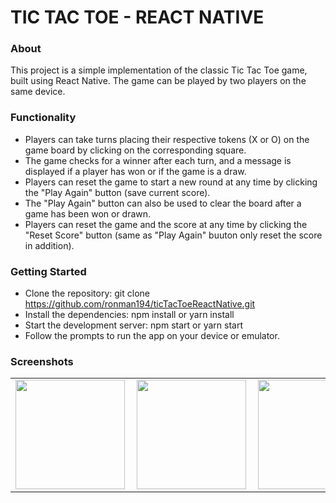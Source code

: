 # TIC TAC TOE - REACT NATIVE

### About 
 This project is a simple implementation of the classic Tic Tac Toe game, built using React Native. The game can be played by two players on the same device.
 
### Functionality 

- Players can take turns placing their respective tokens (X or O) on the game board by clicking on the corresponding square.
- The game checks for a winner after each turn, and a message is displayed if a player has won or if the game is a draw.
- Players can reset the game to start a new round at any time by clicking the "Play Again" button (save current score).
- The "Play Again" button can also be used to clear the board after a game has been won or drawn.
- Players can reset the game and the score at any time by clicking the "Reset Score" button (same as "Play Again" buuton only reset the score in addition).

### Getting Started

- Clone the repository: git clone https://github.com/ronman194/ticTacToeReactNative.git
- Install the dependencies: npm install or yarn install
- Start the development server: npm start or yarn start
- Follow the prompts to run the app on your device or emulator.

### Screenshots 
<table width="80%" border="0">
  <tr>    
  <td><img width="175" src="https://user-images.githubusercontent.com/74553851/209937799-b1aa6fb8-cdb2-4e29-8f5e-97b7720ff7c0.png" alt="" align="left" /></td>
  <td><img width="175" src="https://user-images.githubusercontent.com/74553851/209937799-b1aa6fb8-cdb2-4e29-8f5e-97b7720ff7c0.png" alt="" align="center" /></td>
  <td><img width="175" src="https://user-images.githubusercontent.com/74553851/209937799-b1aa6fb8-cdb2-4e29-8f5e-97b7720ff7c0.png" alt="" align="right"/></td>
  </tr>
</table>


